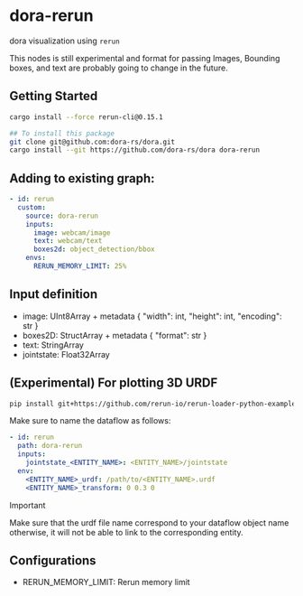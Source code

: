# dora-rerun

dora visualization using `rerun`

This nodes is still experimental and format for passing Images, Bounding boxes, and text are probably going to change in the future.

## Getting Started

```bash
cargo install --force rerun-cli@0.15.1

## To install this package
git clone git@github.com:dora-rs/dora.git
cargo install --git https://github.com/dora-rs/dora dora-rerun
```

## Adding to existing graph:

```yaml
- id: rerun
  custom:
    source: dora-rerun
    inputs:
      image: webcam/image
      text: webcam/text
      boxes2d: object_detection/bbox
    envs:
      RERUN_MEMORY_LIMIT: 25%
```

## Input definition

- image: UInt8Array + metadata { "width": int, "height": int, "encoding": str }
- boxes2D: StructArray + metadata { "format": str }
- text: StringArray
- jointstate: Float32Array

## (Experimental) For plotting 3D URDF

```bash
pip install git+https://github.com/rerun-io/rerun-loader-python-example-urdf.git
```

Make sure to name the dataflow as follows:

```yaml
- id: rerun
  path: dora-rerun
  inputs:
    jointstate_<ENTITY_NAME>: <ENTITY_NAME>/jointstate
  env:
    <ENTITY_NAME>_urdf: /path/to/<ENTITY_NAME>.urdf
    <ENTITY_NAME>_transform: 0 0.3 0
```

> [!IMPORTANT]  
> Make sure that the urdf file name correspond to your dataflow object name otherwise, it will not be able to link to the corresponding entity.

## Configurations

- RERUN_MEMORY_LIMIT: Rerun memory limit

